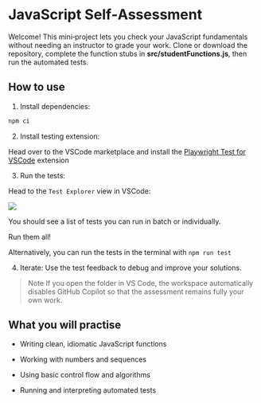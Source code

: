 # JavaScript Self‑Assessment

Welcome! This mini‑project lets you check your JavaScript fundamentals without needing an instructor to grade your work. Clone or download the repository, complete the function stubs in **src/studentFunctions.js**, then run the automated tests.

## How to use

1. Install dependencies:

```bash
npm ci
```

2. Install testing extension:

Head over to the VSCode marketplace and install the [Playwright Test for VSCode](https://marketplace.visualstudio.com/items?itemName=ms-playwright.playwright) extension

3. Run the tests:

Head to the `Test Explorer` view in VSCode:

<img src="https://code.visualstudio.com/assets/docs/python/testing/test-explorer-no-tests.png">

You should see a list of tests you can run in batch or individually.

Run them all!

Alternatively, you can run the tests in the terminal with `npm run test`

4. Iterate: Use the test feedback to debug and improve your solutions.

> Note If you open the folder in VS Code, the workspace automatically disables GitHub Copilot so that the assessment remains fully your own work.

## What you will practise

- Writing clean, idiomatic JavaScript functions

- Working with numbers and sequences

- Using basic control flow and algorithms

- Running and interpreting automated tests
